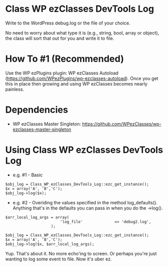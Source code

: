 Class WP ezClasses DevTools Log
===============================

Write to the WordPress debug.log or the file of your choice.

No need to worry about what type it is (e.g., string, bool, array or object), the class will sort that out for you and write it to file. 



How To #1 (Recommended)
=======================

Use the WP ezPlugins plugin: WP ezClasses Autoload (https://github.com/WPezPlugins/wp-ezclasses-autoload). Once you get this in place then growing and using WP ezClasses becomes nearly painless. 



Dependencies
============

- WP ezClasses Master Singleton: https://github.com/WPezClasses/wp-ezclasses-master-singleton



Using Class WP ezClasses DevTools Log
=====================================

- e.g. #1 - Basic

```
$obj_log = Class_WP_ezClasses_DevTools_Log::ezc_get_instance();
$x = array('A', 'B','C');
$obj_log->log($x);
```


- e.g. #2 - Overiding the values specified in the method log_defaults(). Anything that's in the defaults you can pass in when you do the ->log().

```
$arr_local_log_args = array(
						'log_file' 				=> 'debug2.log',
					);

$obj_log = Class_WP_ezClasses_DevTools_Log::ezc_get_instance();
$x = array('A', 'B','C');
$obj_log->log($x, $arr_local_log_args);
```


Yup. That's about it. No more echo'ing to screen. Or perhaps you're just wanting to log some event to file. Now it's uber ez. 